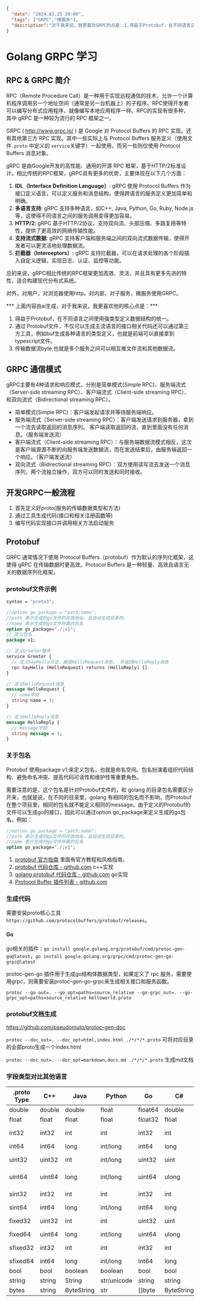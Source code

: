 ```json
{
  "date": "2024.03.25 20:00",
  "tags": ["GRPC","微服务"],
  "description":"对于我来说，我更喜欢GRPC的点是：1.得益于Protobuf，在不同语言之间使用强类型定义数据结构的统一。2.通过 Protobuf文件，不仅可以生成主流语言的接口相关代码还可以通过第三方工具，例如buf生成各种语言的类型定义，也就是前端可以直接拿到 typescript文件。3.传输数据流byte,也就是多个服务之间可以相互推文件流和其他数据流。当然，protobuf 是一种通用的数据序列化框架，不止GRPC,RPCX也能使用这种数据序列化框架。"
}
```

# Golang GRPC 学习

## RPC & GRPC 简介

RPC（Remote Procedure Call）是一种用于实现远程通信的技术，允许一个计算机程序调用另一个地址空间（通常是另一台机器上）的子程序。RPC使得开发者可以编写分布式应用程序，就像编写本地应用程序一样。RPC的实现有很多种，其中 gRPC 是一种较为流行的 RPC 框架之一。

GRPC ( http://www.grpc.io/ ) 是 Google 对 Protocol Buffers 的 RPC 实现。还有其他第三方 RPC 实现。其中一些实际上与 Protocol Buffers 服务定义（使用文件`.proto` 中定义的 `service`关键字）一起使用，而另一些则仅使用 Protocol Buffers 消息对象。

gRPC 是由Google开发的高性能、通用的开源 RPC 框架，基于HTTP/2标准设计。相比传统的RPC框架，gRPC具有更多的优势，主要体现在以下几个方面：

1. **IDL（Interface Definition Language）**: gRPC 使用 Protocol Buffers 作为接口定义语言，可以定义服务和消息结构，使得跨语言的服务定义更加简单和明确。
2. **多语言支持**: gRPC 支持多种语言，如C++, Java, Python, Go, Ruby, Node.js等，这使得不同语言之间的服务调用变得更加容易。
3. **HTTP/2**: gRPC 基于HTTP/2协议，支持双向流、头部压缩、多路复用等特性，提供了更高效的网络传输性能。
4. **支持流式数据**: gRPC 支持客户端和服务端之间的双向流式数据传输，使得开发者可以更灵活地处理数据流。
5. **拦截器（Interceptors）**: gRPC 支持拦截器，可以在请求处理的各个阶段插入自定义逻辑，实现日志、认证、监控等功能。

总的来说，gRPC相比传统的RPC框架更加高效、灵活，并且具有更多先进的特性，适合构建现代分布式系统。

对外，对用户，对浏览器使用http。对内部，对子服务，微服务使用GRPC。

*** 上面内容由ai生成，对于我来说，我更喜欢他的核心点是：***

1. 得益于Protobuf，在不同语言之间使用强类型定义数据结构的统一。
2. 通过 Protobuf文件，不仅可以生成主流语言的接口相关代码还可以通过第三方工具，例如buf生成各种语言的类型定义，也就是前端可以直接拿到 typescript文件。
3. 传输数据流byte,也就是多个服务之间可以相互推文件流和其他数据流。

## GRPC 通信模式

gRPC主要有4种请求和响应模式，分别是简单模式(Simple RPC)、服务端流式（Server-side streaming RPC）、客户端流式（Client-side streaming RPC）、和双向流式（Bidirectional streaming RPC）。

- 简单模式(Simple RPC)：客户端发起请求并等待服务端响应。
- 服务端流式（Server-side streaming RPC）：客户端发送请求到服务器，拿到一个流去读取返回的消息序列。 客户端读取返回的流，直到里面没有任何消息。（服务端发送流）
- 客户端流式（Client-side streaming RPC）：与服务端数据流模式相反，这次是客户端源源不断的向服务端发送数据流，而在发送结束后，由服务端返回一个响应。（客户端发送流）
- 双向流式（Bidirectional streaming RPC）：双方使用读写流去发送一个消息序列，两个流独立操作，双方可以同时发送和同时接收。

## 开发GRPC一般流程

1. 首先定义好proto(服务的传输数据类型和方法)
2. 通过工具生成代码(接口和相关注册函数等)
3. 编写代码实现接口并调用相关方法启动服务

## Protobuf

GRPC 通常情况下使用 Protocol Buffers（protobuf）作为默认的序列化框架，这使得 gRPC 在传输数据时更高效。Protocol Buffers 是一种轻量、高效且语言无关的数据序列化框架。

### protobuf文件示例

```protobuf
syntax = "proto3";

//option go_package = "path;name";
//path 表示生成的go文件的存放地址，会自动生成目录的。
//name 表示生成的go文件所属的包名
option go_package="./;v1";
// 定义包名
package v1;

// 定义Greeter服务
service Greeter {
  // 定义SayHello方法，接受HelloRequest消息， 并返回HelloReply消息
  rpc SayHello (HelloRequest) returns (HelloReply) {}
}

// 定义HelloRequest消息
message HelloRequest {
  // name字段
  string name = 1;
}

// 定义HelloReply消息
message HelloReply {
  // message字段
  string message = 1;
}
```

### 关于包名

Protobuf 使用package v1;来定义包名，也就是命名空间。包名扮演着组织代码结构、避免命名冲突、提高代码可读性和维护性等重要角色。

需要注意的是，这个包名是针对Protobuf文件的，和 golang 的目录包名需要区分开来，也就是说，在不同的目录里，golang 有相同的包名而不影响，而Protobuf在整个项目里，相同的包名就不能定义相同的message。由于定义的Protobuf的文件可以生成go的接口，因此可以通过option go_package来定义生成的go包名，例如：

```protobuf
//option go_package = "path;name";
//path 表示生成的go文件的存放地址，会自动生成目录的。
//name 表示生成的go文件所属的包名
option go_package="./;v1";
```

1. [protobuf  官方指南](https://protobuf.dev/programming-guides/style/) 里面有官方教程和风格指南。
2. [protobuf 代码仓库 - github.com](https://github.com/protocolbuffers/protobuf) c++实现
3. [golang protobuf 代码仓库 - github.com](https://github.com/golang/protobuf) go实现
4. [Protocol Buffer 插件列表 - github.com](https://github.com/protocolbuffers/protobuf/blob/master/docs/third_party.md)

### 生成代码

需要安装proto核心工具`https://github.com/protocolbuffers/protobuf/releases`。

#### Go

go相关的插件：`go install google.golang.org/protobuf/cmd/protoc-gen-go@latest`，`go install google.golang.org/grpc/cmd/protoc-gen-go-grpc@latest`

protoc-gen-go 插件用于生成go结构体数据类型，如果定义了 rpc 服务，需要使用grpc，则需要安装protoc-gen-go-grpc来生成相关接口和服务函数。

`protoc --go_out=. --go_opt=paths=source_relative --go-grpc_out=. --go-grpc_opt=paths=source_relative helloworld.proto`

###  protobuf文档生成

https://github.com/pseudomuto/protoc-gen-doc

`protoc --doc_out=. --doc_opt=html,index.html ./*/*/*.proto` 可将对应目录的全部proto生成一个index.html

`protoc --doc_out=. --doc_opt=markdown,docs.md ./*/*/*.proto` 生成md文档

### 字段类型对比其他语言



| .proto Type | C++    | Java       | Python      | Go      | C#         | PHP            | Ruby                           |
| ----------- | ------ | ---------- | ----------- | ------- | ---------- | -------------- | ------------------------------ |
| double      | double | double     | float       | float64 | double     | float          | Float                          |
| float       | float  | float      | float       | float32 | float      | float          | Float                          |
| int32       | int32  | int        | int         | int32   | int        | integer        | Bignum or Fixnum (as required) |
| int64       | int64  | long       | int/long    | int64   | long       | integer/string | Bignum                         |
| uint32      | uint32 | int        | int/long    | uint32  | uint       | integer        | Bignum or Fixnum (as required) |
| uint64      | uint64 | long       | int/long    | uint64  | ulong      | integer/string | Bignum or Fixnum (as required) |
| sint32      | int32  | int        | int         | int32   | int        | integer        | Bignum or Fixnum (as required) |
| sint64      | int64  | long       | int/long    | int64   | long       | integer/string | Bignum                         |
| fixed32     | uint32 | int        | int         | uint32  | uint       | integer        | Bignum or Fixnum (as required) |
| fixed64     | uint64 | long       | int/long    | uint64  | ulong      | integer/string | Bignum                         |
| sfixed32    | int32  | int        | int         | int32   | int        | integer        | Bignum or Fixnum (as required) |
| sfixed64    | int64  | long       | int/long    | int64   | long       | integer/string | Bignum                         |
| bool        | bool   | boolean    | boolean     | bool    | bool       | boolean        | TrueClass/FalseClass           |
| string      | string | String     | str/unicode | string  | string     | string         | String (UTF-8)                 |
| bytes       | string | ByteString | str         | []byte  | ByteString | string         | String (ASCII-8BIT)            |